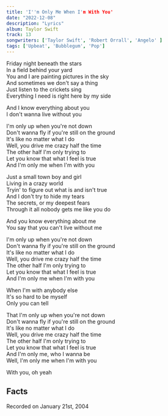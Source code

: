 ```yaml
---
title: 'I''m Only Me When I'm With You'
date: "2022-12-08"
description: "Lyrics"
album: Taylor Swift
track: 13
songwriters: ['Taylor Swift', 'Robert Orrall', 'Angelo' ]
tags: ['Upbeat', 'Bubblegum', 'Pop']
---
```

<p className="verse-one">
Friday night beneath the stars <br />
In a field behind your yard <br />
You and I are painting pictures in the sky <br />
And sometimes we don't say a thing <br />
Just listen to the crickets sing <br />
Everything I need is right here by my side <br />
</p>
<p className="pre-chorus">
And I know everything about you <br />
I don't wanna live without you <br />
</p>
<p className="chorus">
I'm only up when you're not down <br />
Don't wanna fly if you're still on the ground <br />
It's like no matter what I do <br />
Well, you drive me crazy half the time <br />
The other half I'm only trying to <br />
Let you know that what I feel is true <br />
And I'm only me when I'm with you <br />
</p>
<p className="verse-two">
Just a small town boy and girl <br />
Living in a crazy world <br />
Tryin' to figure out what is and isn't true <br />
And I don't try to hide my tears <br />
The secrets, or my deepest fears <br />
Through it all nobody gets me like you do <br />
</p>
<p className="pre-chorus">
And you know everything about me <br />
You say that you can't live without me <br />
</p>
<p className="chorus">
I'm only up when you're not down <br />
Don't wanna fly if you're still on the ground <br />
It's like no matter what I do <br />
Well, you drive me crazy half the time <br />
The other half I'm only trying to <br />
Let you know that what I feel is true <br />
And I'm only me when I'm with you <br />
</p>
<p className="bridge">
When I'm with anybody else <br />
It's so hard to be myself <br />
Only you can tell <br />
</p>
<p className="chorus">
That I'm only up when you're not down <br />
Don't wanna fly if you're still on the ground <br />
It's like no matter what I do <br />
Well, you drive me crazy half the time <br />
The other half I'm only trying to <br />
Let you know that what I feel is true <br />
And I'm only me, who I wanna be <br />
Well, I'm only me when I'm with you <br />
</p>
<p className="outro">
With you, oh yeah <br />
</p>



## Facts
Recorded on January 21st, 2004